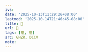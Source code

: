 ```yaml
---
ivs:
date: '2025-10-13T11:29:26+08:00'
lastmod: '2025-10-14T21:46:45-08:00'
title: 󰡠
url: 󰡠
tags: [揕, 揕]
src: GHZR, DCCV
note:
---
```

